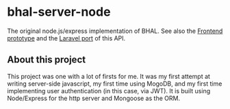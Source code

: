 # bhal-server-node
The original node.js/express implementation of BHAL. See also the [Frontend prototype](https://github.com/jackweinbender/bhal-demo-frontend) and the [Laravel port](https://github.com/jackweinbender/bhal-demo-api) of this API.

## About this project
This project was one with a lot of firsts for me. It was my first attempt at writing server-side javascript, my first time using MogoDB, and my first time implementing user authentication (in this case, via JWT). It is built using Node/Express for the http server and Mongoose as the ORM.
